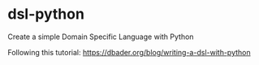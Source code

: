 # dsl-python
Create a simple Domain Specific Language with Python

Following this tutorial: https://dbader.org/blog/writing-a-dsl-with-python
